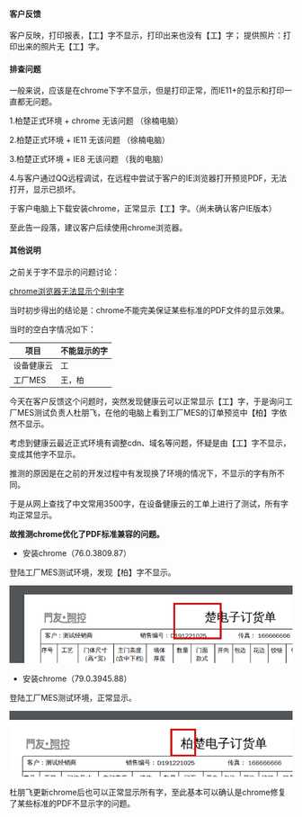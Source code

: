#### 客户反馈
客户反映，打印报表，【工】字不显示，打印出来也没有【工】字；
提供照片：打印出来的照片无【工】字。

#### 排查问题

一般来说，应该是在chrome下字不显示，但是打印正常，而IE11+的显示和打印一直都无问题。

1.柏楚正式环境 + chrome 无该问题 （徐楠电脑）

2.柏楚正式环境 + IE11       无该问题 （徐楠电脑）

3.柏楚正式环境 + IE8         无该问题 （我的电脑）

4.与客户通过QQ远程调试，在远程中尝试于客户的IE浏览器打开预览PDF，无法打开，显示已损坏。

于客户电脑上下载安装chrome，正常显示【工】字。（尚未确认客户IE版本）

至此告一段落，建议客户后续使用chrome浏览器。

#### 其他说明

之前关于字不显示的问题讨论：

[chrome浏览器无法显示个别中字](http://docs.fsdev.cn/pages/viewpage.action?pageId=17596484)

当时初步得出的结论是：chrome不能完美保证某些标准的PDF文件的显示效果。

当时的空白字情况如下：

| 项目       | 不能显示的字 |
| ---------- | ------------ |
| 设备健康云 | 工           |
| 工厂MES    | 王，柏       |

今天在客户反馈这个问题时，突然发现健康云可以正常显示【工】字，于是询问工厂MES测试负责人杜朋飞，在他的电脑上看到工厂MES的订单预览中【柏】字依然不显示。

考虑到健康云最近正式环境有调整cdn、域名等问题，怀疑是由【工】字不显示，变成其他字不显示。

推测的原因是在之前的开发过程中有发现换了环境的情况下，不显示的字有所不同。

于是从网上查找了中文常用3500字，在设备健康云的工单上进行了测试，所有字均正常显示。

**故推测chrome优化了PDF标准兼容的问题。**

- 安装chrome（76.0.3809.87）

登陆工厂MES测试环境，发现【柏】字不显示。

![chrome76不显示柏字](/img/chrome76版本不显示字.png)

- 安装chrome（79.0.3945.88）

登陆工厂MES测试环境，正常显示。

![chrome79正常显示](/img/chrome79版本显示字.png)

杜朋飞更新chrome后也可以正常显示所有字，至此基本可以确认是chrome修复了某些标准的PDF不显示字的问题。
